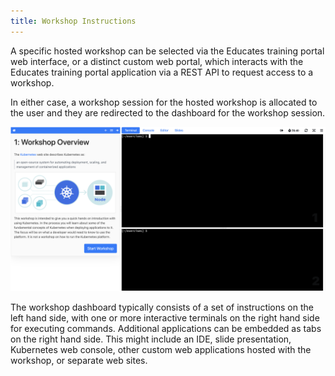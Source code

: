 ```yaml
---
title: Workshop Instructions
---
```


A specific hosted workshop can be selected via the Educates training portal web
interface, or a distinct custom web portal, which interacts with the Educates
training portal application via a REST API to request access to a workshop.

In either case, a workshop session for the hosted workshop is allocated to the
user and they are redirected to the dashboard for the workshop session.

![Workshop dashboard](workshop-dashboard.png)

The workshop dashboard typically consists of a set of instructions on the left
hand side, with one or more interactive terminals on the right hand side for
executing commands. Additional applications can be embedded as tabs on the right
hand side. This might include an IDE, slide presentation, Kubernetes web
console, other custom web applications hosted with the workshop, or separate web
sites.
